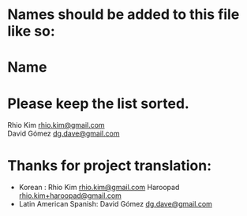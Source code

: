 # Names should be added to this file like so:
#     Name <email address>
#
# Please keep the list sorted.

Rhio Kim <rhio.kim@gmail.com>  
David Gómez <dg.dave@gmail.com>  

# Thanks for project translation:

* Korean : Rhio Kim <rhio.kim@gmail.com>
		   Haroopad <rhio.kim+haroopad@gmail.com>
* Latin American Spanish: David Gómez <dg.dave@gmail.com>